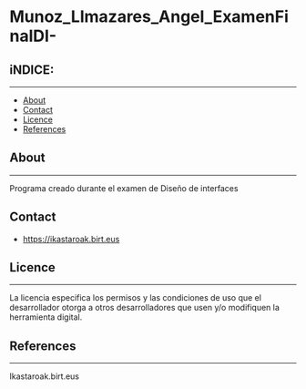 # Munoz_Llmazares_Angel_ExamenFinalDI-


## iNDICE:
---

- [About](#About)
- [Contact](#Contact)
- [Licence](#Licence)
- [References](#References)


## About
---
Programa creado durante el examen de Diseño de interfaces

## Contact

- https://ikastaroak.birt.eus



## Licence
---
La licencia especifica los permisos y las condiciones de uso que el desarrollador otorga a otros desarrolladores que usen y/o modifiquen la herramienta digital.


## References
---
Ikastaroak.birt.eus
 	
